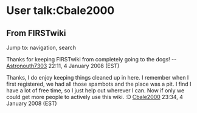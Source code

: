 # User talk:Cbale2000

## From FIRSTwiki

Jump to: navigation, search

Thanks for keeping FIRSTwiki from completely going to the dogs! --[Astronouth7303](User:Astronouth7303 "User:Astronouth7303") 22:11, 4 January 2008 (EST)

Thanks, I do enjoy keeping things cleaned up in here. I remember when I first registered, we had all those spambots and the place was a pit. I find I have a lot of free time, so I just help out wherever I can. Now if only we could get more people to actively use this wiki. :D [Cbale2000](User:Cbale2000 "User:Cbale2000") 23:34, 4 January 2008 (EST)
